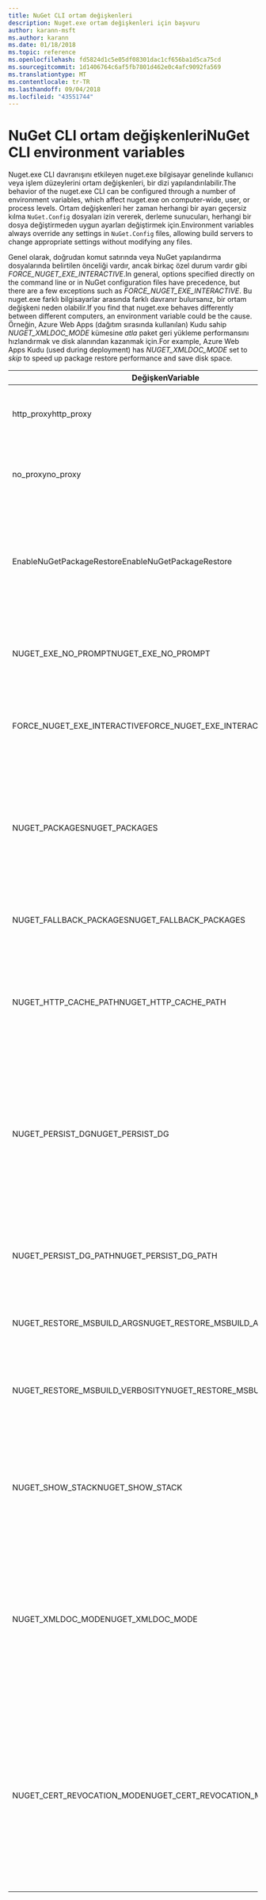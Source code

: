 ```yaml
---
title: NuGet CLI ortam değişkenleri
description: Nuget.exe ortam değişkenleri için başvuru
author: karann-msft
ms.author: karann
ms.date: 01/18/2018
ms.topic: reference
ms.openlocfilehash: fd5824d1c5e05df08301dac1cf656ba1d5ca75cd
ms.sourcegitcommit: 1d1406764c6af5fb7801d462e0c4afc9092fa569
ms.translationtype: MT
ms.contentlocale: tr-TR
ms.lasthandoff: 09/04/2018
ms.locfileid: "43551744"
---
```

# <a name="nuget-cli-environment-variables"></a><span data-ttu-id="d8e12-103">NuGet CLI ortam değişkenleri</span><span class="sxs-lookup"><span data-stu-id="d8e12-103">NuGet CLI environment variables</span></span>

<span data-ttu-id="d8e12-104">Nuget.exe CLI davranışını etkileyen nuget.exe bilgisayar genelinde kullanıcı veya işlem düzeylerini ortam değişkenleri, bir dizi yapılandırılabilir.</span><span class="sxs-lookup"><span data-stu-id="d8e12-104">The behavior of the nuget.exe CLI can be configured through a number of environment variables, which affect nuget.exe on computer-wide, user, or process levels.</span></span> <span data-ttu-id="d8e12-105">Ortam değişkenleri her zaman herhangi bir ayarı geçersiz kılma `NuGet.Config` dosyaları izin vererek, derleme sunucuları, herhangi bir dosya değiştirmeden uygun ayarları değiştirmek için.</span><span class="sxs-lookup"><span data-stu-id="d8e12-105">Environment variables always override any settings in `NuGet.Config` files, allowing build servers to change appropriate settings without modifying any files.</span></span>

<span data-ttu-id="d8e12-106">Genel olarak, doğrudan komut satırında veya NuGet yapılandırma dosyalarında belirtilen önceliği vardır, ancak birkaç özel durum vardır gibi *FORCE_NUGET_EXE_INTERACTIVE*.</span><span class="sxs-lookup"><span data-stu-id="d8e12-106">In general, options specified directly on the command line or in NuGet configuration files have precedence, but there are a few exceptions such as *FORCE_NUGET_EXE_INTERACTIVE*.</span></span> <span data-ttu-id="d8e12-107">Bu nuget.exe farklı bilgisayarlar arasında farklı davranır bulursanız, bir ortam değişkeni neden olabilir.</span><span class="sxs-lookup"><span data-stu-id="d8e12-107">If you find that nuget.exe behaves differently between different computers, an environment variable could be the cause.</span></span> <span data-ttu-id="d8e12-108">Örneğin, Azure Web Apps (dağıtım sırasında kullanılan) Kudu sahip *NUGET_XMLDOC_MODE* kümesine *atla* paket geri yükleme performansını hızlandırmak ve disk alanından kazanmak için.</span><span class="sxs-lookup"><span data-stu-id="d8e12-108">For example, Azure Web Apps Kudu (used during deployment) has *NUGET_XMLDOC_MODE* set to *skip* to speed up package restore performance and save disk space.</span></span>

| <span data-ttu-id="d8e12-109">Değişken</span><span class="sxs-lookup"><span data-stu-id="d8e12-109">Variable</span></span> | <span data-ttu-id="d8e12-110">Açıklama</span><span class="sxs-lookup"><span data-stu-id="d8e12-110">Description</span></span> | <span data-ttu-id="d8e12-111">Açıklamalar</span><span class="sxs-lookup"><span data-stu-id="d8e12-111">Remarks</span></span> |
| --- | --- | --- |
| <span data-ttu-id="d8e12-112">http_proxy</span><span class="sxs-lookup"><span data-stu-id="d8e12-112">http_proxy</span></span> | <span data-ttu-id="d8e12-113">NuGet HTTP işlemleri için kullanılan http Proxy'i.</span><span class="sxs-lookup"><span data-stu-id="d8e12-113">Http proxy used for NuGet HTTP operations.</span></span> | <span data-ttu-id="d8e12-114">Bu olarak belirtilecek `http://<username>:<password>@proxy.com`.</span><span class="sxs-lookup"><span data-stu-id="d8e12-114">This would be specified as `http://<username>:<password>@proxy.com`.</span></span> |
| <span data-ttu-id="d8e12-115">no_proxy</span><span class="sxs-lookup"><span data-stu-id="d8e12-115">no_proxy</span></span> | <span data-ttu-id="d8e12-116">Proxy kullanarak atlamak için etki alanlarını yapılandırır.</span><span class="sxs-lookup"><span data-stu-id="d8e12-116">Configures domains to bypass from using proxy.</span></span> | <span data-ttu-id="d8e12-117">Etki alanları (,) virgülle ayrılmış olarak belirtildi.</span><span class="sxs-lookup"><span data-stu-id="d8e12-117">Specified as domains separated by comma (,).</span></span> |
| <span data-ttu-id="d8e12-118">EnableNuGetPackageRestore</span><span class="sxs-lookup"><span data-stu-id="d8e12-118">EnableNuGetPackageRestore</span></span> | <span data-ttu-id="d8e12-119">NuGet örtük olarak izni, geri yükleme paketi tarafından gerekip gerekmediğini vermelisiniz varsa için bayrak.</span><span class="sxs-lookup"><span data-stu-id="d8e12-119">Flag for if NuGet should implicitly grant consent if that's required by package on restore.</span></span> | <span data-ttu-id="d8e12-120">Belirtilen bayrak olarak kabul edildiği *true* veya *1*, bayrak olarak kabul başka bir değer ayarlanmadı.</span><span class="sxs-lookup"><span data-stu-id="d8e12-120">Specified flag is treated as *true* or *1*, any other value treated as flag not set.</span></span> |
| <span data-ttu-id="d8e12-121">NUGET_EXE_NO_PROMPT</span><span class="sxs-lookup"><span data-stu-id="d8e12-121">NUGET_EXE_NO_PROMPT</span></span> | <span data-ttu-id="d8e12-122">Yüklediğinizde kimlik bilgileri için exe engeller.</span><span class="sxs-lookup"><span data-stu-id="d8e12-122">Prevents the exe for prompting for credentials.</span></span> | <span data-ttu-id="d8e12-123">Null veya boş dize değerlendirilir dışında herhangi bir değer bu bayrak kümesi/true.</span><span class="sxs-lookup"><span data-stu-id="d8e12-123">Any value except null or empty string will be treated as this flag set/true.</span></span> |
| <span data-ttu-id="d8e12-124">FORCE_NUGET_EXE_INTERACTIVE</span><span class="sxs-lookup"><span data-stu-id="d8e12-124">FORCE_NUGET_EXE_INTERACTIVE</span></span> | <span data-ttu-id="d8e12-125">Etkileşimli mod zorlamak için genel ortam değişkeni'ni kullanın.</span><span class="sxs-lookup"><span data-stu-id="d8e12-125">Global environment variable to force interactive mode.</span></span> | <span data-ttu-id="d8e12-126">Null veya boş dize değerlendirilir dışında herhangi bir değer bu bayrak kümesi/true.</span><span class="sxs-lookup"><span data-stu-id="d8e12-126">Any value except null or empty string will be treated as this flag set/true.</span></span> |
| <span data-ttu-id="d8e12-127">NUGET_PACKAGES</span><span class="sxs-lookup"><span data-stu-id="d8e12-127">NUGET_PACKAGES</span></span> | <span data-ttu-id="d8e12-128">İçin kullanılacak yol *genel paketleri* üzerinde açıklandığı gibi klasör [genel paketleri ve önbellek klasörlerini yönetme](../consume-packages/managing-the-global-packages-and-cache-folders.md).</span><span class="sxs-lookup"><span data-stu-id="d8e12-128">Path to use for the *global-packages* folder as described on [Managing the global packages and cache folders](../consume-packages/managing-the-global-packages-and-cache-folders.md).</span></span> | <span data-ttu-id="d8e12-129">Mutlak yol belirtildi.</span><span class="sxs-lookup"><span data-stu-id="d8e12-129">Specified as absolute path.</span></span> |
| <span data-ttu-id="d8e12-130">NUGET_FALLBACK_PACKAGES</span><span class="sxs-lookup"><span data-stu-id="d8e12-130">NUGET_FALLBACK_PACKAGES</span></span> | <span data-ttu-id="d8e12-131">Genel geri dönüş paketleri klasörler.</span><span class="sxs-lookup"><span data-stu-id="d8e12-131">Global fallback packages folders.</span></span> | <span data-ttu-id="d8e12-132">Noktalı virgülle (;) ayrılmış mutlak klasör yolları.</span><span class="sxs-lookup"><span data-stu-id="d8e12-132">Absolute folder paths separated by semicolon (;).</span></span> |
| <span data-ttu-id="d8e12-133">NUGET_HTTP_CACHE_PATH</span><span class="sxs-lookup"><span data-stu-id="d8e12-133">NUGET_HTTP_CACHE_PATH</span></span> | <span data-ttu-id="d8e12-134">İçin kullanılacak yol *http önbellek* üzerinde açıklandığı gibi klasör [genel paketleri ve önbellek klasörlerini yönetme](../consume-packages/managing-the-global-packages-and-cache-folders.md).</span><span class="sxs-lookup"><span data-stu-id="d8e12-134">Path to use for the *http-cache* folder as described on [Managing the global packages and cache folders](../consume-packages/managing-the-global-packages-and-cache-folders.md).</span></span> | <span data-ttu-id="d8e12-135">Mutlak yol belirtildi.</span><span class="sxs-lookup"><span data-stu-id="d8e12-135">Specified as absolute path.</span></span> |
| <span data-ttu-id="d8e12-136">NUGET_PERSIST_DG</span><span class="sxs-lookup"><span data-stu-id="d8e12-136">NUGET_PERSIST_DG</span></span> | <span data-ttu-id="d8e12-137">Dg dosyaları (MSBuild'den toplanan veriler) kalıcı olmadığını belirten bayrak.</span><span class="sxs-lookup"><span data-stu-id="d8e12-137">Flag indicating if dg files (data collected from MSBuild) should be persisted.</span></span> | <span data-ttu-id="d8e12-138">Belirtildiği şekilde *true* veya *false* (varsayılan), NUGET_PERSIST_DG_PATH ayarlanmamış olması halinde, geçici dizine (geçerli ortam temp dizini klasöründe NuGetScratch) depolanır.</span><span class="sxs-lookup"><span data-stu-id="d8e12-138">Specified as *true* or *false* (default), if NUGET_PERSIST_DG_PATH not set will be stored to temporary directory (NuGetScratch folder in current environment temp directory).</span></span> |
| <span data-ttu-id="d8e12-139">NUGET_PERSIST_DG_PATH</span><span class="sxs-lookup"><span data-stu-id="d8e12-139">NUGET_PERSIST_DG_PATH</span></span> | <span data-ttu-id="d8e12-140">Dg dosyaların kalıcı olması için yolu.</span><span class="sxs-lookup"><span data-stu-id="d8e12-140">Path to persist dg files.</span></span> | <span data-ttu-id="d8e12-141">Mutlak yol belirtilen, bu seçenek, yalnızca kullanılan zaman *NUGET_PERSIST_DG* ayarlanır true.</span><span class="sxs-lookup"><span data-stu-id="d8e12-141">Specified as absolute path, this option is only used when *NUGET_PERSIST_DG* is set to true.</span></span> |
| <span data-ttu-id="d8e12-142">NUGET_RESTORE_MSBUILD_ARGS</span><span class="sxs-lookup"><span data-stu-id="d8e12-142">NUGET_RESTORE_MSBUILD_ARGS</span></span> | <span data-ttu-id="d8e12-143">Ek MSBuild bağımsız değişkenleri ayarlar.</span><span class="sxs-lookup"><span data-stu-id="d8e12-143">Sets additional MSBuild arguments.</span></span> | |
| <span data-ttu-id="d8e12-144">NUGET_RESTORE_MSBUILD_VERBOSITY</span><span class="sxs-lookup"><span data-stu-id="d8e12-144">NUGET_RESTORE_MSBUILD_VERBOSITY</span></span> | <span data-ttu-id="d8e12-145">MSBuild günlük ayrıntı düzeyini ayarlar.</span><span class="sxs-lookup"><span data-stu-id="d8e12-145">Sets the MSBuild log verbosity.</span></span> | <span data-ttu-id="d8e12-146">Varsayılan değer *sessiz* ("/ v: q").</span><span class="sxs-lookup"><span data-stu-id="d8e12-146">Default is *quiet* ("/v:q").</span></span> <span data-ttu-id="d8e12-147">Olası değerler *q [uiet]*, *m [en az sıfır]*, *n [ormal]*, *d [ayrıntılı]*, ve *tanı [tanısı]*.</span><span class="sxs-lookup"><span data-stu-id="d8e12-147">Possible values *q[uiet]*, *m[inimal]*, *n[ormal]*, *d[etailed]*, and *diag[nostic]*.</span></span> |
| <span data-ttu-id="d8e12-148">NUGET_SHOW_STACK</span><span class="sxs-lookup"><span data-stu-id="d8e12-148">NUGET_SHOW_STACK</span></span> | <span data-ttu-id="d8e12-149">(Yığın izlemesi de dahil olmak üzere) tam özel durum kullanıcıya görüntülenip görüntülenmeyeceğini belirler.</span><span class="sxs-lookup"><span data-stu-id="d8e12-149">Determines whether the full exception (including stack trace) should be displayed to the user.</span></span> | <span data-ttu-id="d8e12-150">Belirtildiği şekilde *true* veya *false* (varsayılan).</span><span class="sxs-lookup"><span data-stu-id="d8e12-150">Specified as *true* or *false* (default).</span></span> |
| <span data-ttu-id="d8e12-151">NUGET_XMLDOC_MODE</span><span class="sxs-lookup"><span data-stu-id="d8e12-151">NUGET_XMLDOC_MODE</span></span> | <span data-ttu-id="d8e12-152">Derlemeleri XML belgeleri dosyası ayıklama nasıl işleneceğini belirler.</span><span class="sxs-lookup"><span data-stu-id="d8e12-152">Determines how assemblies XML documentation file extraction should be handled.</span></span> | <span data-ttu-id="d8e12-153">Desteklenen modlar *atla* (XML belge dosyalarını ayıklamak değil), *sıkıştırma* (zip arşivi olarak XML belge dosyalarını depolamak) veya *hiçbiri* (varsayılan, normal XML belge dosyalarını kabul dosyaları).</span><span class="sxs-lookup"><span data-stu-id="d8e12-153">Supported modes are *skip* (do not extract XML documentation files), *compress* (store XML doc files as a zip archive) or *none* (default, treat XML doc files as regular files).</span></span> |
| <span data-ttu-id="d8e12-154">NUGET_CERT_REVOCATION_MODE</span><span class="sxs-lookup"><span data-stu-id="d8e12-154">NUGET_CERT_REVOCATION_MODE</span></span> | <span data-ttu-id="d8e12-155">Nasıl bir paketi imzalamak için kullanılan sertifika iptal durumunu kontrol belirler, imzalı bir paketi yüklendiğinde veya geri pefromed olur.</span><span class="sxs-lookup"><span data-stu-id="d8e12-155">Determines how the revocation status check of the certificate used to sign a package, is pefromed when a signed package is installed or restored.</span></span> <span data-ttu-id="d8e12-156">Ayarlandığında değil, varsayılan olarak `online`.</span><span class="sxs-lookup"><span data-stu-id="d8e12-156">When not set, defaults to `online`.</span></span>| <span data-ttu-id="d8e12-157">Olası değerler *çevrimiçi* (varsayılan), *çevrimdışı*.</span><span class="sxs-lookup"><span data-stu-id="d8e12-157">Possible values *online* (default), *offline*.</span></span>  <span data-ttu-id="d8e12-158">İlgili [NU3028](../reference/errors-and-warnings/NU3028.md)</span><span class="sxs-lookup"><span data-stu-id="d8e12-158">Related to [NU3028](../reference/errors-and-warnings/NU3028.md)</span></span> |
